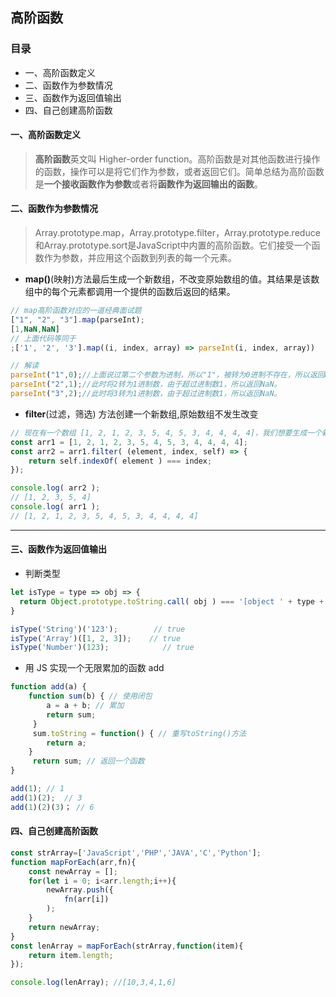 ## 高阶函数

### 目录
- 一、高阶函数定义
- 二、函数作为参数情况
- 三、函数作为返回值输出
- 四、自己创建高阶函数

#### 一、高阶函数定义
>**高阶函数**英文叫 Higher-order function。高阶函数是对其他函数进行操作的函数，操作可以是将它们作为参数，或者返回它们。简单总结为高阶函数是**一个接收函数作为参数**或者将**函数作为返回输出的函数**。

#### 二、函数作为参数情况
>Array.prototype.map，Array.prototype.filter，Array.prototype.reduce和Array.prototype.sort是JavaScript中内置的高阶函数。它们接受一个函数作为参数，并应用这个函数到列表的每一个元素。

- **map()**(映射)方法最后生成一个新数组，不改变原始数组的值。其结果是该数组中的每个元素都调用一个提供的函数后返回的结果。

```js
// map高阶函数对应的一道经典面试题
["1", "2", "3"].map(parseInt);
[1,NaN,NaN]
// 上面代码等同于
;['1', '2', '3'].map((i, index, array) => parseInt(i, index, array))

// 解读
parseInt("1",0);//上面说过第二个参数为进制，所以"1"，被转为0进制不存在，所以返回Number类型的1。
parseInt("2",1);//此时将2转为1进制数，由于超过进制数1，所以返回NaN。
parseInt("3",2);//此时将3转为1进制数，由于超过进制数1，所以返回NaN。
```

- **filter**(过滤，筛选) 方法创建一个新数组,原始数组不发生改变

```js
// 现在有一个数组 [1, 2, 1, 2, 3, 5, 4, 5, 3, 4, 4, 4, 4]，我们想要生成一个新数组，这个数组要求没有重复的内容，即为去重。
const arr1 = [1, 2, 1, 2, 3, 5, 4, 5, 3, 4, 4, 4, 4];
const arr2 = arr1.filter( (element, index, self) => {
    return self.indexOf( element ) === index;
});

console.log( arr2 );
// [1, 2, 3, 5, 4]
console.log( arr1 );
// [1, 2, 1, 2, 3, 5, 4, 5, 3, 4, 4, 4, 4]
```

--- 

#### 三、函数作为返回值输出

- 判断类型
```js 
let isType = type => obj => {
  return Object.prototype.toString.call( obj ) === '[object ' + type + ']';
}

isType('String')('123');        // true
isType('Array')([1, 2, 3]);    // true
isType('Number')(123);            // true
```

- 用 JS 实现一个无限累加的函数 add
```js
function add(a) {
    function sum(b) { // 使用闭包
        a = a + b; // 累加
        return sum;
     }
     sum.toString = function() { // 重写toString()方法
        return a;
    }
     return sum; // 返回一个函数
}

add(1); // 1
add(1)(2);  // 3
add(1)(2)(3)； // 6
```

#### 四、自己创建高阶函数
```js
const strArray=['JavaScript','PHP','JAVA','C','Python'];
function mapForEach(arr,fn){
    const newArray = [];
    for(let i = 0; i<arr.length;i++){
        newArray.push({
            fn(arr[i])
        );
    }
    return newArray;
}
const lenArray = mapForEach(strArray,function(item){
    return item.length;
});

console.log(lenArray); //[10,3,4,1,6]
```